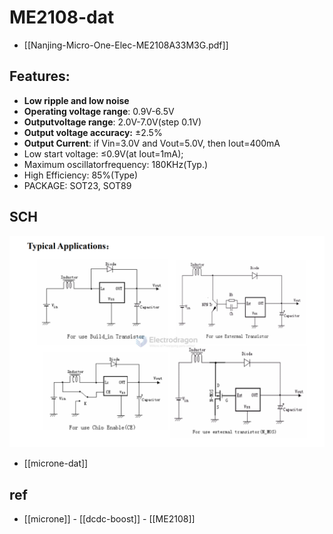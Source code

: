 
# ME2108-dat

- [[Nanjing-Micro-One-Elec-ME2108A33M3G.pdf]]

## Features:

- **Low ripple and low noise**
- **Operating voltage range**: 0.9V-6.5V
- **Outputvoltage range**: 2.0V-7.0V(step 0.1V)
- **Output voltage accuracy:** ±2.5%
- **Output Current**: if Vin=3.0V and Vout=5.0V, then Iout=400mA
- Low start voltage: ≤0.9V(at Iout=1mA);
- Maximum oscillatorfrequency: 180KHz(Typ.)
- High Efficiency: 85%(Type)
- PACKAGE: SOT23, SOT89


## SCH 

![](2024-10-27-15-48-05.png)


- [[microne-dat]]


## ref 

- [[microne]] - [[dcdc-boost]] - [[ME2108]]